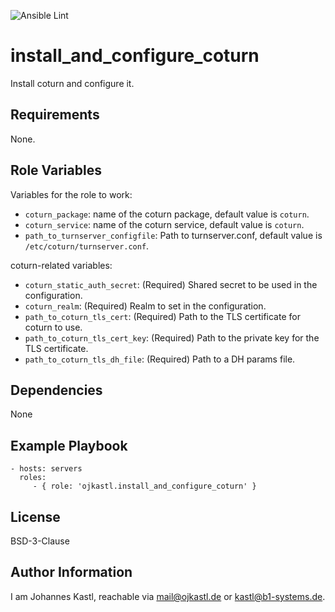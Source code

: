 ![Ansible Lint](https://github.com/johanneskastl/ansible-role-install_and_configure_coturn/workflows/Ansible%20Lint/badge.svg)

install_and_configure_coturn
=========

Install coturn and configure it.

Requirements
------------

None.

Role Variables
--------------

Variables for the role to work:
- `coturn_package`: name of the coturn package, default value is `coturn`.
- `coturn_service`: name of the coturn service, default value is `coturn`.
- `path_to_turnserver_configfile`: Path to turnserver.conf, default value is `/etc/coturn/turnserver.conf`.

coturn-related variables:
- `coturn_static_auth_secret`: (Required) Shared secret to be used in the configuration.
- `coturn_realm`: (Required) Realm to set in the configuration.
- `path_to_coturn_tls_cert`: (Required) Path to the TLS certificate for coturn to use.
- `path_to_coturn_tls_cert_key`: (Required) Path to the private key for the TLS certificate.
- `path_to_coturn_tls_dh_file`: (Required) Path to a DH params file.

Dependencies
------------

None

Example Playbook
----------------

    - hosts: servers
      roles:
         - { role: 'ojkastl.install_and_configure_coturn' }

License
-------

BSD-3-Clause

Author Information
------------------

I am Johannes Kastl, reachable via mail@ojkastl.de or kastl@b1-systems.de.
